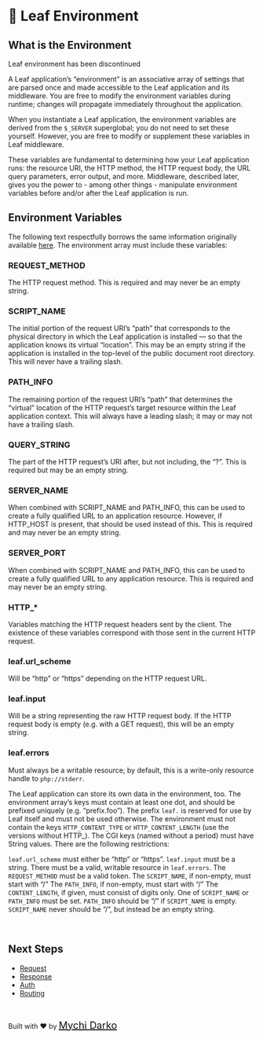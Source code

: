 # 🎇 Leaf Environment

## What is the Environment

<div class="alert -info">
Leaf environment has been discontinued
</div>

A Leaf application’s “environment” is an associative array of settings that are parsed once and made accessible to the Leaf application and its middleware. You are free to modify the environment variables during runtime; changes will propagate immediately throughout the application.

When you instantiate a Leaf application, the environment variables are derived from the `$_SERVER` superglobal; you do not need to set these yourself. However, you are free to modify or supplement these variables in Leaf middleware.

These variables are fundamental to determining how your Leaf application runs: the resource URI, the HTTP method, the HTTP request body, the URL query parameters, error output, and more. Middleware, described later, gives you the power to - among other things - manipulate environment variables before and/or after the Leaf application is run.

## Environment Variables

The following text respectfully borrows the same information originally available [here](http://rack.rubyforge.org/doc/files/SPEC.html). The environment array must include these variables:

### REQUEST_METHOD

The HTTP request method. This is required and may never be an empty string.

### SCRIPT_NAME

The initial portion of the request URI’s “path” that corresponds to the physical directory in which the Leaf application is installed — so that the application knows its virtual “location”. This may be an empty string if the application is installed in the top-level of the public document root directory. This will never have a trailing slash.

### PATH_INFO

The remaining portion of the request URI’s “path” that determines the “virtual” location of the HTTP request’s target resource within the Leaf application context. This will always have a leading slash; it may or may not have a trailing slash.

### QUERY_STRING

The part of the HTTP request’s URI after, but not including, the “?”. This is required but may be an empty string.

### SERVER_NAME

When combined with SCRIPT_NAME and PATH_INFO, this can be used to create a fully qualified URL to an application resource. However, if HTTP_HOST is present, that should be used instead of this. This is required and may never be an empty string.

### SERVER_PORT

When combined with SCRIPT_NAME and PATH_INFO, this can be used to create a fully qualified URL to any application resource. This is required and may never be an empty string.

### HTTP_*

Variables matching the HTTP request headers sent by the client. The existence of these variables correspond with those sent in the current HTTP request.

### leaf.url_scheme

Will be “http” or “https” depending on the HTTP request URL.

### leaf.input

Will be a string representing the raw HTTP request body. If the HTTP request body is empty (e.g. with a GET request), this will be an empty string.

### leaf.errors

Must always be a writable resource; by default, this is a write-only resource handle to `php://stderr`.

The Leaf application can store its own data in the environment, too. The environment array’s keys must contain at least one dot, and should be prefixed uniquely (e.g. “prefix.foo”). The prefix `leaf.` is reserved for use by Leaf itself and must not be used otherwise. The environment must not contain the keys `HTTP_CONTENT_TYPE` or `HTTP_CONTENT_LENGTH` (use the versions without HTTP_). The CGI keys (named without a period) must have String values. There are the following restrictions:

`leaf.url_scheme` must either be “http” or “https”.
`leaf.input` must be a string.
There must be a valid, writable resource in `leaf.errors`.
The `REQUEST_METHOD` must be a valid token.
The `SCRIPT_NAME`, if non-empty, must start with “/”
The `PATH_INFO`, if non-empty, must start with “/”
The `CONTENT_LENGTH`, if given, must consist of digits only.
One of `SCRIPT_NAME` or `PATH_INFO` must be set. `PATH_INFO` should be “/” if `SCRIPT_NAME` is empty. `SCRIPT_NAME` never should be “/”, but instead be an empty string.

<br>

## Next Steps

- [Request](leaf/v/2.4.2/http/request)
- [Response](leaf/v/2.4.2/http/response)
- [Auth](leaf/v/2.4.2/core/auth)
- [Routing](leaf/v/2.4.2/routing/)

<br>

Built with ❤ by <a href="https://mychi.netlify.app" style="font-size: 20px; color: #111;" target="_blank">Mychi Darko</a>
